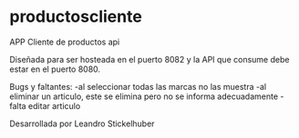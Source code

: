 # productoscliente
APP Cliente de productos api

Diseñada para ser hosteada en el puerto 8082 y la API que consume debe estar en el puerto 8080.

Bugs y faltantes:
-al seleccionar todas las marcas no las muestra
-al eliminar un articulo, este se elimina pero no se informa adecuadamente
-falta editar articulo

Desarrollada por Leandro Stickelhuber
